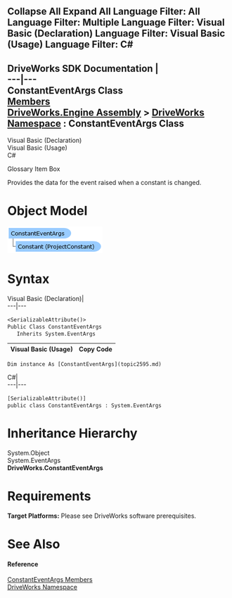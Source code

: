 Collapse All Expand All Language Filter: All  Language Filter: Multiple  Language Filter: Visual Basic (Declaration) Language Filter: Visual Basic (Usage) Language Filter: C#  
---  
DriveWorks SDK Documentation  |   
---|---  
ConstantEventArgs Class   
[Members](topic2596.md)   
[DriveWorks.Engine Assembly](topic2156.md) > [DriveWorks Namespace](topic2159.md) : ConstantEventArgs Class  
---  
  
Visual Basic (Declaration)    
Visual Basic (Usage)    
C# 

Glossary Item Box

Provides the data for the event raised when a constant is changed. 

# Object Model

![](dotnetdiagramimages/image97.png)

# Syntax

Visual Basic (Declaration)|   
---|---  
      
    
    <SerializableAttribute()>
    Public Class ConstantEventArgs 
       Inherits System.EventArgs  
  
Visual Basic (Usage)| Copy Code  
---|---  
      
    
    Dim instance As [ConstantEventArgs](topic2595.md)  
  
C#|   
---|---  
      
    
    [SerializableAttribute()]
    public class ConstantEventArgs : System.EventArgs   
  
# Inheritance Hierarchy

System.Object  
System.EventArgs  
**DriveWorks.ConstantEventArgs**  


# Requirements

**Target Platforms:** Please see DriveWorks software prerequisites.

# See Also

#### Reference

[ConstantEventArgs Members](topic2596.md)   
[DriveWorks Namespace](topic2159.md)


